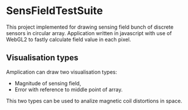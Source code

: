 # SensFieldTestSuite

This project implemented for drawing sensing field bunch of discrete sensors in circular array. Application written in javascript with use of WebGL2 to fastly calculate field value in each pixel.

## Visualisation types
Amplication can draw two visualisation types:
* Magnitude of sensing field,
* Error with reference to middle point of array.

This two types can be used to analize magnetic coil distortions in space.